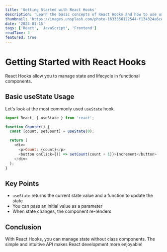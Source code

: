 ```yaml
---
title: 'Getting Started with React Hooks'
description: 'Learn the basic concepts of React Hooks and how to use useState.'
thumbnail: 'https://images.unsplash.com/photo-1633356122544-f134324a6cee?w=600&h=400&fit=crop'
date: '2024-01-15'
tags: ['React', 'JavaScript', 'Frontend']
readTime: 3
featured: true
---
```


# Getting Started with React Hooks

React Hooks allow you to manage state and lifecycle in functional components.

## Basic useState Usage

Let's look at the most commonly used `useState` hook.

```javascript
import React, { useState } from 'react';

function Counter() {
  const [count, setCount] = useState(0);

  return (
    <div>
      <p>Count: {count}</p>
      <button onClick={() => setCount(count + 1)}>Increment</button>
    </div>
  );
}
```

## Key Points

- `useState` returns the current state value and a function to update the state
- You can pass an initial value as a parameter
- When state changes, the component re-renders

## Conclusion

With React Hooks, you can manage state without class components. The simple and intuitive API makes React development more enjoyable!
